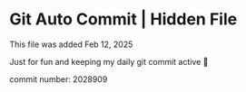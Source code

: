 # Git Auto Commit | Hidden File

This file was added Feb 12, 2025

Just for fun and keeping my daily git commit active 🤪

commit number: 2028909
